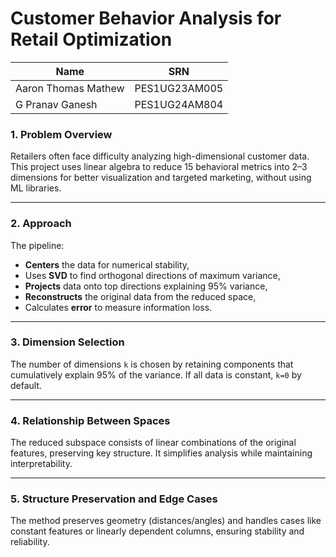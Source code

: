 # Customer Behavior Analysis for Retail Optimization

| Name | SRN |
| --- | --- |
| Aaron Thomas Mathew  | PES1UG23AM005 |
| G Pranav Ganesh | PES1UG24AM804 |

### **1. Problem Overview**

Retailers often face difficulty analyzing high-dimensional customer data. This project uses linear algebra to reduce 15 behavioral metrics into 2–3 dimensions for better visualization and targeted marketing, without using ML libraries.

---

### **2. Approach**

The pipeline:

- **Centers** the data for numerical stability,
- Uses **SVD** to find orthogonal directions of maximum variance,
- **Projects** data onto top directions explaining 95% variance,
- **Reconstructs** the original data from the reduced space,
- Calculates **error** to measure information loss.

---

### **3. Dimension Selection**

The number of dimensions `k` is chosen by retaining components that cumulatively explain 95% of the variance. If all data is constant, `k=0` by default.

---

### **4. Relationship Between Spaces**

The reduced subspace consists of linear combinations of the original features, preserving key structure. It simplifies analysis while maintaining interpretability.

---

### **5. Structure Preservation and Edge Cases**

The method preserves geometry (distances/angles) and handles cases like constant features or linearly dependent columns, ensuring stability and reliability.